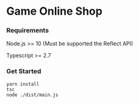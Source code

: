 # Game Online Shop

### Requirements

Node.js >= 10 (Must be supported the Reflect API)

Typescript >= 2.7

### Get Started

```shell script
yarn install
tsc
node ./dist/main.js
```
